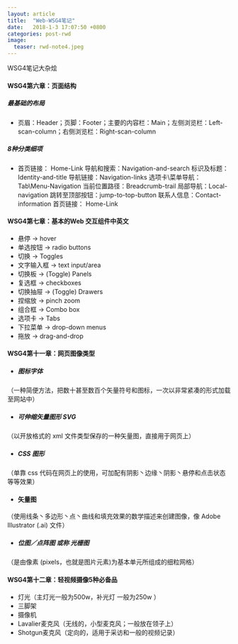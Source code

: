```yaml
---
layout: article
title:  "Web-WSG4笔记"
date:   2018-1-3 17:07:50 +0800
categories: post-rwd
image:
  teaser: rwd-note4.jpeg
---
```


WSG4笔记大杂烩

#### WSG4第六章：页面结构
##### 最基础的布局
- 页眉：Header；页脚：Footer；主要的内容栏：Main；左侧浏览栏：Left-scan-column；右侧浏览栏：Right-scan-column

##### 8种分类细项
- 首页链接： Home-Link
  导航和搜索：Navigation-and-search
  标识及标题：Identity-and-title
  导航链接：Navigation-links
  选项卡\菜单导航：Tab\Menu-Navigation
  当前位置路径：Breadcrumb-trail
  局部导航：Local-navigation
  跳转至顶部按钮：jump-to-top-button
  联系人信息：Contact-information
  首页链接： Home-Link

#### WSG4第七章：基本的Web 交互组件中英文
- 悬停 → hover
- 单选按钮 → radio buttons
- 切换 → Toggles
- 文字输入框 → text input/area
- 切换板 → (Toggle) Panels
- 复选框 → checkboxes
- 切换抽屉 → (Toggle) Drawers
- 捏缩放 → pinch zoom
- 组合框 → Combo box
- 选项卡 → Tabs
- 下拉菜单 → drop-down menus
- 拖放 → drag-and-drop

#### WSG4第十一章：网页图像类型
- ##### 图标字体
（一种简便方法，把数十甚至数百个矢量符号和图标，一次以非常紧凑的形式加载至网站中）
- ##### 可伸缩矢量图形 SVG
（以开放格式的 xml 文件类型保存的一种矢量图，直接用于网页上）
- ##### CSS 图形
（单靠 css 代码在网页上的使用，可加配有阴影丶边缘丶阴影丶悬停和点击状态等等效果）
- #### 矢量图
（使用线条丶多边形丶点丶曲线和填充效果的数学描述来创建图像，像 Adobe Illustrator (.ai) 文件）
- ##### 位图／点阵图 或称 光栅图
（是由像素 (pixels，也就是图片元素)为基本单元所组成的细粒网格）

#### WSG4第十二章：轻视频摄像5种必备品
- 灯光（主灯光一般为500w，补光灯 一般为250w ）
- 三脚架
- 摄像机
- Lavalier麦克风（无线的，小型麦克风；一般放在领子上）
- Shotgun麦克风（定向的，适用于采访和一般的视频记录）